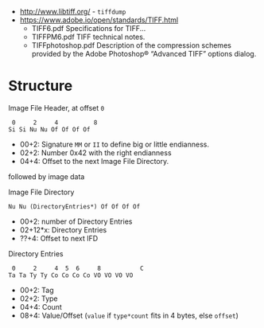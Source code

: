 - http://www.libtiff.org/ - `tiffdump`
- https://www.adobe.io/open/standards/TIFF.html
  - TIFF6.pdf Specifications for TIFF...
  - TIFFPM6.pdf TIFF technical notes.
  - TIFFphotoshop.pdf Description of the compression schemes provided by the Adobe Photoshop® “Advanced TIFF” options dialog.


# Structure

Image File Header, at offset `0`
```
 0     2     4          8
Si Si Nu Nu Of Of Of Of
```
- 00+2: Signature `MM` or `II` to define big or little endianness.
- 02+2: Number 0x42 with the right endianness
- 04+4: Offset to the next Image File Directory.

followed by image data


Image File Directory
```
Nu Nu (DirectoryEntries*) Of Of Of Of
```
- 00+2: number of Directory Entries
- 02+12*x: Directory Entries
- ??+4: Offset to next IFD


Directory Entries
```
 0     2     4  5  6     8           C
Ta Ta Ty Ty Co Co Co Co VO VO VO VO
```
- 00+2: Tag
- 02+2: Type 
- 04+4: Count
- 08+4: Value/Offset (`value` if `type*count` fits in 4 bytes, else `offset`)
